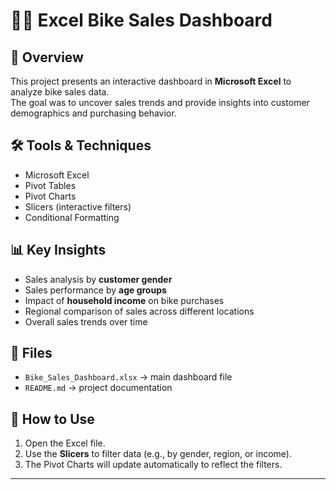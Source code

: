 # 🚴‍♂️ Excel Bike Sales Dashboard

## 📌 Overview
This project presents an interactive dashboard in **Microsoft Excel** to analyze bike sales data.  
The goal was to uncover sales trends and provide insights into customer demographics and purchasing behavior.  

## 🛠 Tools & Techniques
- Microsoft Excel  
- Pivot Tables  
- Pivot Charts  
- Slicers (interactive filters)  
- Conditional Formatting  

## 📊 Key Insights
- Sales analysis by **customer gender**  
- Sales performance by **age groups**  
- Impact of **household income** on bike purchases  
- Regional comparison of sales across different locations  
- Overall sales trends over time  

## 📂 Files
- `Bike_Sales_Dashboard.xlsx` → main dashboard file  
- `README.md` → project documentation  

## 🚀 How to Use
1. Open the Excel file.  
2. Use the **Slicers** to filter data (e.g., by gender, region, or income).  
3. The Pivot Charts will update automatically to reflect the filters.  

---

